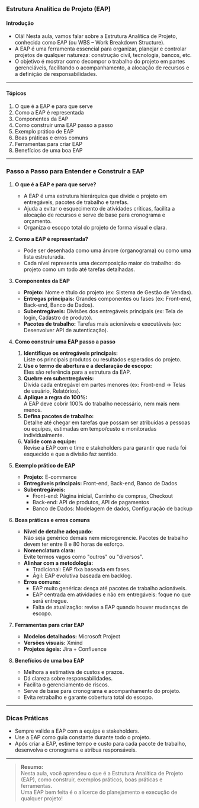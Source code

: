 ### **Estrutura Analítica de Projeto (EAP)**

#### Introdução

- Olá! Nesta aula, vamos falar sobre a Estrutura Analítica de Projeto, conhecida como EAP (ou WBS – Work Breakdown Structure).
- A EAP é uma ferramenta essencial para organizar, planejar e controlar projetos de qualquer natureza: construção civil, tecnologia, bancos, etc.
- O objetivo é mostrar como decompor o trabalho do projeto em partes gerenciáveis, facilitando o acompanhamento, a alocação de recursos e a definição de responsabilidades.

---

#### Tópicos

1. O que é a EAP e para que serve
2. Como a EAP é representada
3. Componentes da EAP
4. Como construir uma EAP passo a passo
5. Exemplo prático de EAP
6. Boas práticas e erros comuns
7. Ferramentas para criar EAP
8. Benefícios de uma boa EAP

---

### Passo a Passo para Entender e Construir a EAP

1. **O que é a EAP e para que serve?**

   - A EAP é uma estrutura hierárquica que divide o projeto em entregáveis, pacotes de trabalho e tarefas.
   - Ajuda a evitar o esquecimento de atividades críticas, facilita a alocação de recursos e serve de base para cronograma e orçamento.
   - Organiza o escopo total do projeto de forma visual e clara.

2. **Como a EAP é representada?**

   - Pode ser desenhada como uma árvore (organograma) ou como uma lista estruturada.
   - Cada nível representa uma decomposição maior do trabalho: do projeto como um todo até tarefas detalhadas.

3. **Componentes da EAP**

   - **Projeto:** Nome e título do projeto (ex: Sistema de Gestão de Vendas).
   - **Entregas principais:** Grandes componentes ou fases (ex: Front-end, Back-end, Banco de Dados).
   - **Subentregáveis:** Divisões dos entregáveis principais (ex: Tela de login, Cadastro de produto).
   - **Pacotes de trabalho:** Tarefas mais acionáveis e executáveis (ex: Desenvolver API de autenticação).

4. **Como construir uma EAP passo a passo**

   1. **Identifique os entregáveis principais:**  
      Liste os principais produtos ou resultados esperados do projeto.
   2. **Use o termo de abertura e a declaração de escopo:**  
      Eles são referência para a estrutura da EAP.
   3. **Quebre em subentregáveis:**  
      Divida cada entregável em partes menores (ex: Front-end → Telas de usuário, Relatórios).
   4. **Aplique a regra do 100%:**  
      A EAP deve cobrir 100% do trabalho necessário, nem mais nem menos.
   5. **Defina pacotes de trabalho:**  
      Detalhe até chegar em tarefas que possam ser atribuídas a pessoas ou equipes, estimadas em tempo/custo e monitoradas individualmente.
   6. **Valide com a equipe:**  
      Revise a EAP com o time e stakeholders para garantir que nada foi esquecido e que a divisão faz sentido.

5. **Exemplo prático de EAP**

   - **Projeto:** E-commerce
   - **Entregáveis principais:** Front-end, Back-end, Banco de Dados
   - **Subentregáveis:**
     - Front-end: Página inicial, Carrinho de compras, Checkout
     - Back-end: API de produtos, API de pagamentos
     - Banco de Dados: Modelagem de dados, Configuração de backup

6. **Boas práticas e erros comuns**

   - **Nível de detalhe adequado:**  
     Não seja genérico demais nem microgerencie. Pacotes de trabalho devem ter entre 8 e 80 horas de esforço.
   - **Nomenclatura clara:**  
     Evite termos vagos como "outros" ou "diversos".
   - **Alinhar com a metodologia:**
     - Tradicional: EAP fixa baseada em fases.
     - Ágil: EAP evolutiva baseada em backlog.
   - **Erros comuns:**
     - EAP muito genérica: desça até pacotes de trabalho acionáveis.
     - EAP centrada em atividades e não em entregáveis: foque no que será entregue.
     - Falta de atualização: revise a EAP quando houver mudanças de escopo.

7. **Ferramentas para criar EAP**

   - **Modelos detalhados:** Microsoft Project
   - **Versões visuais:** Xmind
   - **Projetos ágeis:** Jira + Confluence

8. **Benefícios de uma boa EAP**

   - Melhora a estimativa de custos e prazos.
   - Dá clareza sobre responsabilidades.
   - Facilita o gerenciamento de riscos.
   - Serve de base para cronograma e acompanhamento do projeto.
   - Evita retrabalho e garante cobertura total do escopo.

---

### Dicas Práticas

- Sempre valide a EAP com a equipe e stakeholders.
- Use a EAP como guia constante durante todo o projeto.
- Após criar a EAP, estime tempo e custo para cada pacote de trabalho, desenvolva o cronograma e atribua responsáveis.

---

> **Resumo:**  
> Nesta aula, você aprendeu o que é a Estrutura Analítica de Projeto (EAP), como construir, exemplos práticos, boas práticas e ferramentas.  
> Uma EAP bem feita é o alicerce do planejamento e execução de qualquer projeto!
